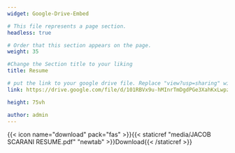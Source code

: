 ```yaml
---
widget: Google-Drive-Embed

# This file represents a page section.
headless: true

# Order that this section appears on the page.
weight: 35

#Change the Section title to your liking
title: Resume

# put the link to your google drive file. Replace "view?usp=sharing" with "preview".
link: https://drive.google.com/file/d/101RBVx9u-hMInrTmDgdPGe3XahKxLwpz/preview

height: 75vh

author: admin
---
```


{{< icon name="download" pack="fas" >}}{{< staticref "media/JACOB SCARANI RESUME.pdf" "newtab" >}}Download{{< /staticref >}}
